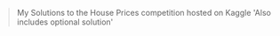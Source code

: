 > My Solutions to the House Prices competition hosted on Kaggle
> 'Also includes optional solution'

